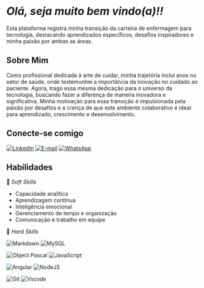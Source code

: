 # *Olá, seja muito bem vindo(a)!!*

  Esta plataforma registra minha transição da carreira de enfermagem para tecnologia, destacando aprendizados específicos, desafios inspiradores e minha paixão por ambas as áreas.

  ## Sobre Mim
   Como profissional dedicada à arte de cuidar, minha trajetória inclui anos no setor de saúde, onde testemunhei a importância da inovação no cuidado ao paciente. Agora, trago essa mesma dedicação para o universo da tecnologia, buscando fazer a diferença de maneira inovadora e significativa. Minha motivação para essa transição é impulsionada pela paixão por desafios e a crença de que este ambiente colaborativo é ideal para aprendizado, crescimento e desenvolvimento.

  ## Conecte-se comigo
  [![LinkedIn](https://img.shields.io/badge/LinkedIn-000?style=for-the-badge&logo=linkedin&logoColor=0E76A8)](https://www.linkedin.com/in/jessica-souza03/)  [![E-mail](https://img.shields.io/badge/-Email-000?style=for-the-badge&logo=microsoft-gmailk&logoColor=007BFF)](mailto:jessicassouza.web@gmail.com)  [![WhatsApp](https://img.shields.io/badge/WhatsApp-25D366?style=for-the-badge&logo=whatsapp&logoColor=white)](https://wa.me/55+16+996062716)  
  
  ## Habilidades

  📌 *Soft Skills* 

  * Capacidade analítica                         
  * Aprendizagem contínua                        
  * Inteligência emocional
  * Gerenciamento de tempo e organização
  * Comunicação e trabalho em equipe
 
 📌 *Hard Skills* 

![Markdown](https://img.shields.io/badge/Markdown-000?style=for-the-badge&logo=markdown)  ![MySQL](https://img.shields.io/badge/MySQL-000?style=for-the-badge&logo=mysql&logoColor=005C84)

![Object Pascal](https://img.shields.io/badge/Object-Pascal-000?style=for-the-badge&logo=&logoColor=777884)   ![JavaScript](https://img.shields.io/badge/JavaScript-F7DF1E?style=for-the-badge&logo=javascript&logoColor=black)


![Angular](https://img.shields.io/badge/Angular-DD0031?style=for-the-badge&logo=angular&logoColor=white)   ![NodeJS](https://img.shields.io/badge/node.js-6DA55F?style=for-the-badge&logo=node.js&logoColor=white)

![Git](https://img.shields.io/badge/GIT-E44C30?style=for-the-badge&logo=git&logoColor=white)   ![Vscode](https://img.shields.io/badge/Vscode-007ACC?style=for-the-badge&logo=visual-studio-code&logoColor=white)






